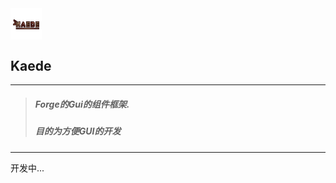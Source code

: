 <img src="https://github.com/DespairP/Kaede/blob/master/src/main/resources/logo.png" alt="Kaede" width="10%" style="margin: 0px auto" align="center"/>

## Kaede

----
> ##### Forge的Gui的组件框架.
> ##### 目的为方便GUI的开发
---
开发中...